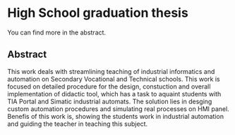 # High School graduation thesis
You can find more in the abstract.

## Abstract
This work deals with streamlining teaching of industrial informatics and
automation on Secondary Vocational and Technical schools. This work is focused on
detailed procedure for the design, constuction and overall implementation of didactic tool,
which has a task to aquaint students with TIA Portal and Simatic industrial automats. The
solution lies in desging custom automation procedures and simulating real processes on
HMI panel. Benefis of this work is, showing the students work in industrial automation
and guiding the teacher in teaching this subject.
